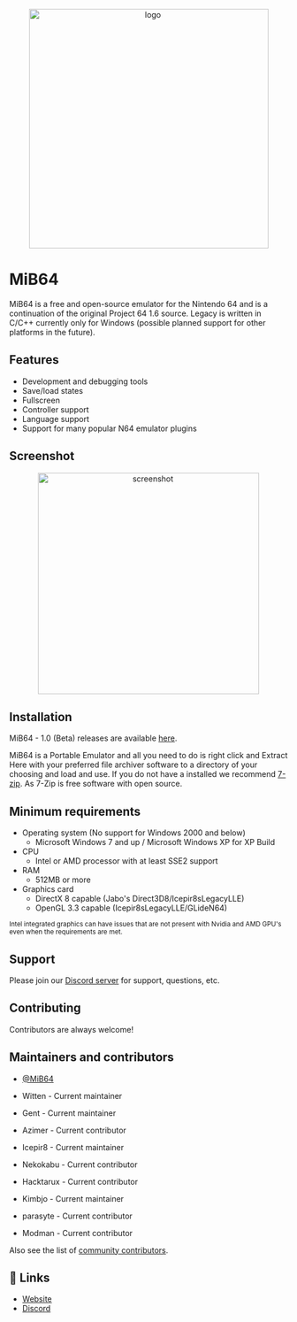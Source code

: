 <p align="center">
  <img src="https://www.mib64.net/data/uploads/mib64_banner_logo.png" alt="logo" width="433" />
</p>

# MiB64

MiB64 is a free and open-source emulator for the Nintendo 64 and is a continuation of the original Project 64 1.6 source. Legacy is written in C/C++ currently only for Windows (possible planned support for other platforms in the future).

## Features

- Development and debugging tools
- Save/load states
- Fullscreen
- Controller support
- Language support
- Support for many popular N64 emulator plugins

## Screenshot

<p align="center">
  <img src="https://www.mib64.net/data/uploads/Docs/screen_about_2024.png" alt="screenshot" width="400" />
</p>

## Installation

MiB64 - 1.0 (Beta) releases are available [here](https://github.com/mib64team/MiB64/releases).

MiB64 is a Portable Emulator and all you need to do is right click and Extract Here with your preferred file archiver software to a directory of your choosing and load and use. If you do not have a installed we recommend [7-zip](https://www.7-zip.org). As 7-Zip is free software with open source.

## Minimum requirements

* Operating system (No support for Windows 2000 and below)
  *  Microsoft Windows 7 and up / Microsoft Windows XP for XP Build
* CPU
  * Intel or AMD processor with at least SSE2 support
* RAM
  * 512MB or more
* Graphics card
  * DirectX 8 capable (Jabo's Direct3D8/Icepir8sLegacyLLE)
  * OpenGL 3.3 capable (Icepir8sLegacyLLE/GLideN64)
  
<sub>Intel integrated graphics can have issues that are not present with Nvidia and AMD GPU's even when the requirements are met.</sub>

## Support

Please join our [Discord server](https://discord.gg/ha7HWAFE8uc) for support, questions, etc.

## Contributing

Contributors are always welcome!

## Maintainers and contributors

- [@MiB64](https://github.com/mib64team/MiB64)

- Witten - Current maintainer
- Gent - Current maintainer
- Azimer - Current contributor
- Icepir8 - Current maintainer
- Nekokabu - Current contributor
- Hacktarux - Current contributor
- Kimbjo - Current maintainer
- parasyte - Current contributor
- Modman - Current contributor



Also see the list of [community contributors](https://github.com/mib64team/MiB64/graphs/contributors).

## 🔗 Links
- [Website](https://www.mib64.net/)
- [Discord](https://discord.gg/ha7HWAFE8u)

